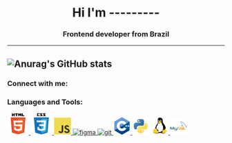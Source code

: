 <h1 align="center">Hi I'm ---------</h1>

<h3 align="center">Frontend developer from Brazil</h3>

---
![Anurag's GitHub stats](https://github-readme-stats.vercel.app/api?username=AsqlFL&show_icons=true&theme=dracula)
---
<h3 align="left">Connect with me:</h3>
<p align="left"></p>

<h3 align="left">Languages and Tools:</h3>
<p align="left"> 

<a href="https://www.w3schools.com/html/default.asp" target="_blank" rel="noreferrer"> <img src="https://raw.githubusercontent.com/devicons/devicon/master/icons/html5/html5-original-wordmark.svg" alt="html5" width="50" height="50"/> </a>
<a href="https://www.w3schools.com/css/" target="_blank" rel="noreferrer"><img src="https://raw.githubusercontent.com/devicons/devicon/master/icons/css3/css3-original-wordmark.svg" alt="css3" width="50" height="50"/> </a>
<a href="https://developer.mozilla.org/en-US/docs/Web/JavaScript" target="_blank" rel="noreferrer"> <img src="https://raw.githubusercontent.com/devicons/devicon/master/icons/javascript/javascript-original.svg" alt="javascript" width="40" height="40"/> </a>
<a href="https://www.figma.com/" target="_blank" rel="noreferrer"> <img src="https://www.vectorlogo.zone/logos/figma/figma-icon.svg" alt="figma" width="40" height="40"/> </a>
<a href="https://git-scm.com/" target="_blank" rel="noreferrer"> <img src="https://www.vectorlogo.zone/logos/git-scm/git-scm-icon.svg" alt="git" width="40" height="40"/> </a>
<a href="https://www.w3schools.com/cpp/" target="_blank" rel="noreferrer"> <img src="https://raw.githubusercontent.com/devicons/devicon/master/icons/cplusplus/cplusplus-original.svg" alt="cplusplus" width="40" height="40"/> </a>
<a href="https://www.python.org" target="_blank" rel="noreferrer"> <img src="https://raw.githubusercontent.com/devicons/devicon/master/icons/python/python-original.svg" alt="python" width="40" height="40"/></a>
<a href="https://www.die.net/" target="_blank" rel="noreferrer"> <img src="https://raw.githubusercontent.com/devicons/devicon/master/icons/linux/linux-original.svg" alt="linux" width="40" height="40"/> </a>
<a href="https://www.mysql.com/" target="_blank" rel="noreferrer"> <img src="https://raw.githubusercontent.com/devicons/devicon/master/icons/mysql/mysql-original-wordmark.svg" alt="mysql" width="40" height="40"/></a>
</p>

<!-- <p><img align="left" src="https://github-readme-stats.vercel.app/api/top-langs?username=dsfsdfsdfsdf&show_icons=true&locale=en&layout=compact" alt="dsfsdfsdfsdf" /></p> 

<p>&nbsp;<img align="center" src="https://github-readme-stats.vercel.app/api?username=dsfsdfsdfsdf&show_icons=true&locale=en" alt="dsfsdfsdfsdf" /></p>

<p><img align="center" src="https://github-readme-streak-stats.herokuapp.com/?user=dsfsdfsdfsdf&" alt="dsfsdfsdfsdf" /></p>

-->
